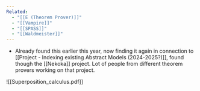 ```yaml
---
Related:
  - "[[E (Theorem Prover)]]"
  - "[[Vampire]]"
  - "[[SPASS]]"
  - "[[Waldmeister]]"
---
```


- Already found this earlier this year, now finding it again in connection to [[Project - Indexing existing Abstract Models (2024-2025?)]], found though the [[Nekoka]] project. Lot of people from different theorem provers working on that project.


![[Superposition_calculus.pdf]]